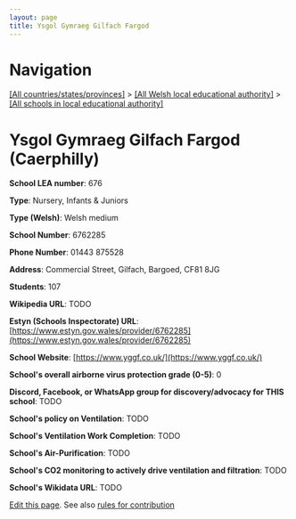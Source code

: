 ```yaml
---
layout: page
title: Ysgol Gymraeg Gilfach Fargod
---
```

# Navigation

[[All countries/states/provinces]](../../..) > [[All Welsh local educational authority]](../..) > [[All schools in local educational authority]](..)

# Ysgol Gymraeg Gilfach Fargod (Caerphilly)

**School LEA number**: 676

**Type**: Nursery, Infants & Juniors

**Type (Welsh)**: Welsh medium

**School Number**: 6762285

**Phone Number**: 01443 875528

**Address**: Commercial Street, Gilfach, Bargoed, CF81 8JG

**Students**: 107

**Wikipedia URL**: TODO

**Estyn (Schools Inspectorate) URL**: [https://www.estyn.gov.wales/provider/6762285](https://www.estyn.gov.wales/provider/6762285)

**School Website**: [https://www.yggf.co.uk/](https://www.yggf.co.uk/)

**School's overall airborne virus protection grade (0-5)**: 0

**Discord, Facebook, or WhatsApp group for discovery/advocacy for THIS school**: TODO

**School's policy on Ventilation**: TODO

**School's Ventilation Work Completion**: TODO

**School's Air-Purification**: TODO

**School's CO2 monitoring to actively drive ventilation and filtration**: TODO

**School's Wikidata URL**: TODO




[Edit this page](https://github.com/VentilationProject/Wales/edit/prif/./Caerphilly/Ysgol_Gymraeg_Gilfach_Fargod.md). See also [rules for contribution](../../../contribution-rules/)